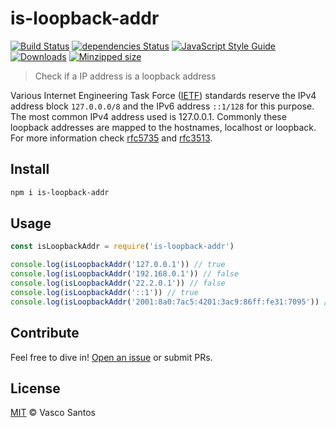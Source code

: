 # is-loopback-addr

[![Build Status](https://travis-ci.org/vasco-santos/is-loopback-addr.svg?branch=master)](https://travis-ci.org/vasco-santos/is-loopback-addr)
[![dependencies Status](https://david-dm.org/vasco-santos/is-loopback-addr/status.svg)](https://david-dm.org/vasco-santos/is-loopback-addr)
[![JavaScript Style Guide](https://img.shields.io/badge/code_style-standard-brightgreen.svg)](https://standardjs.com)
[![Downloads](https://img.shields.io/npm/dm/is-loopback-addr.svg)](https://www.npmjs.com/package/is-loopback-addr)
[![Minzipped size](https://badgen.net/bundlephobia/minzip/is-loopback-addr)](https://bundlephobia.com/result?p=is-loopback-addr)

> Check if a IP address is a loopback address

Various Internet Engineering Task Force ([IETF](https://www.ietf.org/)) standards reserve the IPv4 address block `127.0.0.0/8` and the IPv6 address `::1/128` for this purpose. The most common IPv4 address used is 127.0.0.1. Commonly these loopback addresses are mapped to the hostnames, localhost or loopback. For more information check [rfc5735](https://tools.ietf.org/html/rfc5735) and [rfc3513](https://tools.ietf.org/html/rfc3513#section-2.4).

## Install

```sh
npm i is-loopback-addr
```

## Usage

```js
const isLoopbackAddr = require('is-loopback-addr')

console.log(isLoopbackAddr('127.0.0.1')) // true
console.log(isLoopbackAddr('192.168.0.1')) // false
console.log(isLoopbackAddr('22.2.0.1')) // false
console.log(isLoopbackAddr('::1')) // true
console.log(isLoopbackAddr('2001:8a0:7ac5:4201:3ac9:86ff:fe31:7095')) // false
```

## Contribute

Feel free to dive in! [Open an issue](https://github.com/vasco-santos/is-loopback-addr/issues/new) or submit PRs.

## License

[MIT](LICENSE) © Vasco Santos